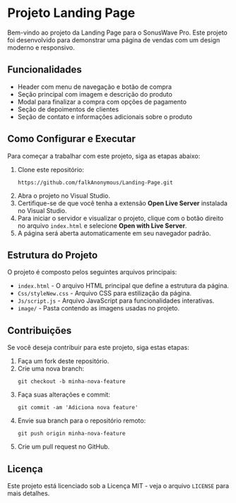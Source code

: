<h1>Projeto Landing Page</h1>

<p>Bem-vindo ao projeto da Landing Page para o SonusWave Pro. Este projeto foi desenvolvido para demonstrar uma página de vendas com um design moderno e responsivo.</p>

<h2>Funcionalidades</h2>
<ul>
    <li>Header com menu de navegação e botão de compra</li>
    <li>Seção principal com imagem e descrição do produto</li>
    <li>Modal para finalizar a compra com opções de pagamento</li>
    <li>Seção de depoimentos de clientes</li>
    <li>Seção de contato e informações adicionais sobre o produto</li>
</ul>

<h2>Como Configurar e Executar</h2>
<p>Para começar a trabalhar com este projeto, siga as etapas abaixo:</p>
<ol>
    <li>Clone este repositório:</li>
    <pre><code>https://github.com/falkAnonymous/Landing-Page.git</code></pre>
    <li>Abra o projeto no Visual Studio.</li>
    <li>Certifique-se de que você tenha a extensão <strong>Open Live Server</strong> instalada no Visual Studio.</li>
    <li>Para iniciar o servidor e visualizar o projeto, clique com o botão direito no arquivo <code>index.html</code> e selecione <strong>Open with Live Server</strong>.</li>
    <li>A página será aberta automaticamente em seu navegador padrão.</li>
</ol>

<h2>Estrutura do Projeto</h2>
<p>O projeto é composto pelos seguintes arquivos principais:</p>
<ul>
    <li><code>index.html</code> - O arquivo HTML principal que define a estrutura da página.</li>
    <li><code>Css/styleNew.css</code> - Arquivo CSS para estilização da página.</li>
    <li><code>Js/script.js</code> - Arquivo JavaScript para funcionalidades interativas.</li>
    <li><code>image/</code> - Pasta contendo as imagens usadas no projeto.</li>
</ul>

<h2>Contribuições</h2>
<p>Se você deseja contribuir para este projeto, siga estas etapas:</p>
<ol>
    <li>Faça um fork deste repositório.</li>
    <li>Crie uma nova branch:</li>
    <pre><code>git checkout -b minha-nova-feature</code></pre>
    <li>Faça suas alterações e commit:</li>
    <pre><code>git commit -am 'Adiciona nova feature'</code></pre>
    <li>Envie sua branch para o repositório remoto:</li>
    <pre><code>git push origin minha-nova-feature</code></pre>
    <li>Crie um pull request no GitHub.</li>
</ol>

<h2>Licença</h2>
<p>Este projeto está licenciado sob a Licença MIT - veja o arquivo <code>LICENSE</code> para mais detalhes.</p>
